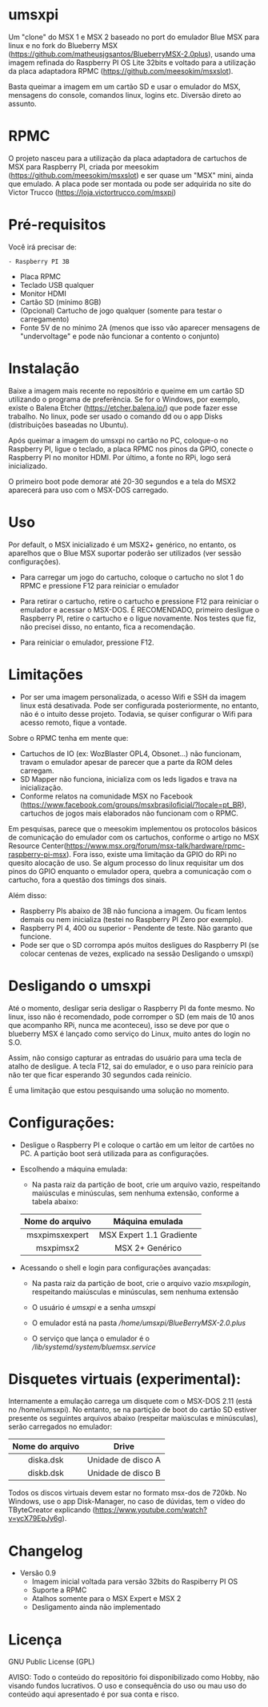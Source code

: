 # umsxpi

Um "clone" do MSX 1 e MSX 2 baseado no port do emulador Blue MSX para linux e no fork do Blueberry MSX (https://github.com/matheusjgsantos/BlueberryMSX-2.0plus), usando uma imagem refinada do Raspberry PI OS Lite 32bits e voltado para a utilização da placa adaptadora RPMC (https://github.com/meesokim/msxslot).

Basta queimar a imagem em um cartão SD e usar o emulador do MSX, mensagens do console, comandos linux, logins etc. Diversão direto ao assunto.

# RPMC

O projeto nasceu para a utilização da placa adaptadora de cartuchos de MSX para Raspberry PI, criada por meesokim (https://github.com/meesokim/msxslot) e ser quase um "MSX" mini, ainda que emulado. A placa pode ser montada ou pode ser adquirida no site do Victor Trucco (https://loja.victortrucco.com/msxpi)

# Pré-requisitos

Você irá precisar de:

	- Raspberry PI 3B
  - Placa RPMC
  - Teclado USB qualquer
  - Monitor HDMI
  - Cartão SD (mínimo 8GB)
  - (Opcional) Cartucho de jogo qualquer (somente para testar o carregamento)
  - Fonte 5V de no mínimo 2A (menos que isso vão aparecer mensagens de "undervoltage" e pode não funcionar a contento o conjunto)

# Instalação

Baixe a imagem mais recente no repositório e queime em um cartão SD utilizando o programa de preferência. Se for o Windows, por exemplo, existe o Balena Etcher (https://etcher.balena.io/) que pode fazer esse trabalho. No linux, pode ser usado o comando dd ou o app Disks (distribuições baseadas no Ubuntu). 

Após queimar a imagem do umsxpi no cartão no PC, coloque-o no Raspberry PI, ligue o teclado, a placa RPMC nos pinos da GPIO, conecte o Raspberry PI no monitor HDMI. Por último, a fonte no RPi, logo será inicializado.

O primeiro boot pode demorar até 20-30 segundos e a tela do MSX2 aparecerá para uso com o MSX-DOS carregado.

# Uso

Por default, o MSX inicializado é um MSX2+ genérico, no entanto, os aparelhos que o Blue MSX suportar poderão ser utilizados (ver sessão configurações).

- Para carregar um jogo do cartucho, coloque o cartucho no slot 1 do RPMC e pressione F12 para reiniciar o emulador

- Para retirar o cartucho, retire o cartucho e pressione F12 para reiniciar o emulador e acessar o MSX-DOS. É RECOMENDADO, primeiro desligue o Raspberry PI, retire o cartucho e o ligue novamente. Nos testes que fiz, não precisei disso, no entanto, fica a recomendação.

- Para reiniciar o emulador, pressione F12.

# Limitações

- Por ser uma imagem personalizada, o acesso Wifi e SSH da imagem linux está desativada. Pode ser configurada posteriormente, no entanto, não é o intuito desse projeto. Todavia, se quiser configurar o Wifi para acesso remoto, fique a vontade.
  
Sobre o RPMC tenha em mente que:

- Cartuchos de IO (ex: WozBlaster OPL4, Obsonet...) não funcionam, travam o emulador apesar de parecer que a parte da ROM deles carregam.
- SD Mapper não funciona, inicializa com os leds ligados e trava na inicialização.
- Conforme relatos na comunidade MSX no Facebook (https://www.facebook.com/groups/msxbrasiloficial/?locale=pt_BR), cartuchos de jogos mais elaborados não funcionam com o RPMC.

Em pesquisas, parece que o meesokim implementou os protocolos básicos de comunicação do emulador com os cartuchos, conforme o artigo no MSX Resource Center(https://www.msx.org/forum/msx-talk/hardware/rpmc-raspberry-pi-msx). Fora isso, existe uma limitação da GPIO do RPi no quesito alocação de uso. Se algum processo do linux requisitar um dos pinos do GPIO enquanto o emulador opera, quebra a comunicação com o cartucho, fora a questão dos timings dos sinais.

Além disso:

- Raspberry PIs abaixo de 3B não funciona a imagem. Ou ficam lentos demais ou nem inicializa (testei no Raspberry PI Zero por exemplo).
- Raspberry PI 4, 400 ou superior - Pendente de teste. Não garanto que funcione.
- Pode ser que o SD corrompa após muitos desligues do Raspberry PI (se colocar centenas de vezes, explicado na sessão Desligando o umsxpi)

# Desligando o umsxpi

Até o momento, desligar seria desligar o Raspberry PI da fonte mesmo. No linux, isso não é recomendado, pode corromper o SD (em mais de 10 anos que acompanho RPi, nunca me aconteceu), isso se deve por que o blueberry MSX é lançado como serviço do Linux, muito antes do login no S.O.

Assim, não consigo capturar as entradas do usuário para uma tecla de atalho de desligue. A tecla F12, sai do emulador, e o uso para reinício para não ter que ficar esperando 30 segundos cada reinício.

É uma limitação que estou pesquisando uma solução no momento.

# Configurações:

- Desligue o Raspberry PI e coloque o cartão em um leitor de cartões no PC. A partição boot será utilizada para as configurações.

- Escolhendo a máquina emulada:

 	* Na pasta raiz da partição de boot, crie um arquivo vazio, respeitando maiúsculas e minúsculas, sem nenhuma extensão, conforme a tabela abaixo:
    
   | Nome do arquivo | Máquina emulada |
   | :---: | :---: |
	| msxpimsxexpert | MSX Expert 1.1 Gradiente |
	| msxpimsx2 | MSX 2+ Genérico |

- Acessando o shell e login para configurações avançadas:

 	* Na pasta raiz da partição de boot, crie o arquivo vazio *msxpilogin*, respeitando maiúsculas e minúsculas, sem nenhuma extensão

	* O usuário é *umsxpi* e a senha *umsxpi*
    
	* O emulador está na pasta _/home/umsxpi/BlueBerryMSX-2.0.plus_

	* O serviço que lança o emulador é o _/lib/systemd/system/bluemsx.service_


# Disquetes virtuais (experimental):

Internamente a emulação carrega um disquete com o MSX-DOS 2.11 (está no /home/umsxpi). No entanto, se na partição de boot do cartão SD estiver presente os seguintes arquivos abaixo (respeitar maiúsculas e minúsculas), serão carregados no emulador:

| Nome do arquivo | Drive |
| :---: | :---: |
| diska.dsk | Unidade de disco A |
| diskb.dsk | Unidade de disco B |

Todos os discos virtuais devem estar no formato msx-dos de 720kb. No Windows, use o app Disk-Manager, no caso de dúvidas, tem o vídeo do TByteCreator explicando (https://www.youtube.com/watch?v=ycX79EpJy6g).


# Changelog

- Versão 0.9
  * Imagem inicial voltada para versão 32bits do Raspiberry PI OS
  * Suporte a RPMC
  * Atalhos somente para o MSX Expert e MSX 2
  * Desligamento ainda não implementado
    
# Licença

GNU Public License (GPL)

AVISO: Todo o conteúdo do repositório foi disponibilizado como Hobby, não visando fundos lucrativos. O uso e consequência do uso ou mau uso do conteúdo aqui apresentado é por sua conta e risco.
